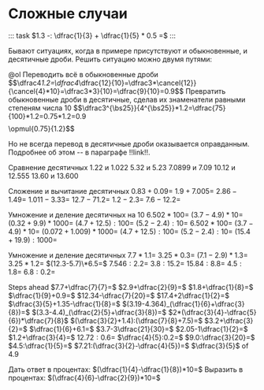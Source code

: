 # Сложные случаи

::: task
$1.3 -: \dfrac{1}{3} + \dfrac{1}{5} * 0.5 =$
:::

Бывают ситуациях, когда в примере присутствуют и обыкновенные, и десятичные дроби. Решить ситуацию можно двумя путями:

@ol
Переводить всё в обыкновенные дроби $$\dfrac4*1.2=\dfrac4*\dfrac{12}{10}=\dfrac3*\cancel{12}}{\cancel{4}*10}=\dfrac3\*3}{10}=\dfrac{9}{10}=0.9$$
Превратить обыкновенные дроби в десятичные, сделав их знаменатели равными степеням числа $10$ $$\dfrac3^{\bs25}}{4^{\bs25}}*1.2=\dfrac{75}{100}*1.2=0.75\*1.2=0.9$$ $$\opmul{0.75}{1.2}$$

Но не всегда перевод в десятичные дроби оказывается оправданным. Подробнее об этом -- в параграфе !!link!!.

Сравнение десятичных
1.22 и 1.022
5.32 и 5.23
7.0899 и 7.09
10.12 и 12.555
13.60 и 13.600

Сложение и вычитание десятичных
$0.83+0.09=$
$1.9+7.005=$
$2.86-1.49=$
$1.011-3.33=$
$12.7-71.2=$
$1.2-2.3=$
$7.6-12.2=$

Умножение и деление десятичных на $10$
$6.502*100=$
$(3.7-4.9)*10=$
$(0.32+9.9)*1000=$
$(4.7+12.5):100=$
$(5.2-2.4):10=$
$6.502*100=$
$(3.7-4.9)*10=$
$(0.072+1.009)*1000=$
$(4.7+12.5):100=$
$(5.2-2.4):10=$
$(15.4+19.9):1000=$

Умножение и деление десятичных
$7.7*1.1=$
$3.25*0.3=$
$(7.1-2.9)*1.3=$
$3.25*1.2=$
$(12.3-5.7)\*6.5=$
$7.546:2.2=$
$3.8:15.2=$
$15.84:8.8=$
$4.5:1.8=$
$6.8:0.2=$

Steps ahead
$7.7+\dfrac{7}{7}=$
$2.9+\dfrac{2}{9}=$
$1.8+\dfrac{1}{8}=$
$\dfrac{1}{9}+0.9=$
$12.34-\dfrac{7}{20}=$
$17.4+2\dfrac{1}{2}=$
$\dfrac{3}{5}+1.35-\dfrac{1}{8}=$
$(3.19-4.364)_(\dfrac{1}{6}+\dfrac{3}{8})=$
$(3.3-4.4)_(\dfrac{2}{5}+\dfrac{3}{8})=$
$2*(\dfrac{3}{4}-\dfrac{5}{6})*\dfrac{7}{8}$
$(\dfrac{3}{2}+1.4):(\dfrac{7}{8}+7.5)=$
$3.2+\dfrac{3}{2}=$
$\dfrac{1}{6}+6.1=$
$3.7-3\dfrac{21}{30}=$
$2.05-1\dfrac{1}{2}=$
$1.2+\dfrac{3}{4}=$
$12.72:0.6=$
$\dfrac{4}{5}:0.2=$
$9.0:\dfrac{3}{20}=$
$4.5:\dfrac{1}{5}=$
$7.21:(\dfrac{3}{2}-\dfrac{4}{5})=$
$\dfrac{3}{5}$ of $4.9$

Дать ответ в процентах: $(\dfrac{1}{4}-\dfrac{1}{8})*10=$
Выразить в процентах: $(\dfrac{4}{6}-\dfrac{2}{9})*10=$
